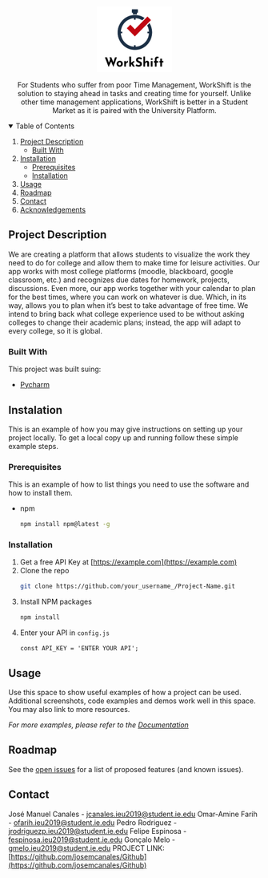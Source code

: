 <br />
<p align="center">
  <a href="https://github.com/josemcanales/Github">
    <img src="Screen Shot 2020-11-23 at 3.17.43 PM.png" alt="Logo" width="150" height="130">
  </a>
  
  
  
  <p align="center">
    For Students who suffer from poor Time Management, WorkShift is  the solution to staying ahead in tasks and creating time for yourself.  Unlike other time management applications, WorkShift is better in a Student Market as it is paired with the University Platform. 
    <br />
  </p>
</p>



<!-- TABLE OF CONTENTS -->
<details open="open">
  <summary>Table of Contents</summary>
  <ol>
    <li>
      <a href="#project-description">Project Description</a>
      <ul>
        <li><a href="#built-with">Built With</a></li>
      </ul>
    </li>
    <li>
      <a href="#installation">Installation</a>
      <ul>
        <li><a href="#prerequisites">Prerequisites</a></li>
        <li><a href="#installation">Installation</a></li>
      </ul>
    </li>
    <li><a href="#usage">Usage</a></li>
    <li><a href="#roadmap">Roadmap</a></li>
    <li><a href="#contact">Contact</a></li>
    <li><a href="#acknowledgements">Acknowledgements</a></li>
  </ol>
</details>



<!-- PROJECT DESCRIPTION -->
## Project Description

We are creating a platform that allows students to visualize the work they need to do for college and allow them to make time for leisure activities. Our app works with most college platforms (moodle, blackboard, google classroom, etc.) and recognizes due dates for homework, projects, discussions. Even more, our app works together with your calendar to plan for the best times, where you can work on whatever is due. Which, in its way, allows you to plan when it’s best to take advantage of free time. We intend to bring back what college experience used to be without asking colleges to change their academic plans; instead, the app will adapt to every college, so it is global. 


### Built With

This project was built suing:
* [Pycharm](https://www.jetbrains.com/pycharm/)



<!-- INSTALATION -->
## Instalation

This is an example of how you may give instructions on setting up your project locally.
To get a local copy up and running follow these simple example steps.

### Prerequisites

This is an example of how to list things you need to use the software and how to install them.
* npm
  ```sh
  npm install npm@latest -g
  ```

### Installation

1. Get a free API Key at [https://example.com](https://example.com)
2. Clone the repo
   ```sh
   git clone https://github.com/your_username_/Project-Name.git
   ```
3. Install NPM packages
   ```sh
   npm install
   ```
4. Enter your API in `config.js`
   ```JS
   const API_KEY = 'ENTER YOUR API';
   ```



<!-- USAGE EXAMPLES -->
## Usage

Use this space to show useful examples of how a project can be used. Additional screenshots, code examples and demos work well in this space. You may also link to more resources.

_For more examples, please refer to the [Documentation](https://example.com)_



<!-- ROADMAP -->
## Roadmap

See the [open issues](https://github.com/othneildrew/Best-README-Template/issues) for a list of proposed features (and known issues).


<!-- CONTACT -->
## Contact

José Manuel Canales - jcanales.ieu2019@student.ie.edu
Omar-Amine Farih - ofarih.ieu2019@student.ie.edu
Pedro Rodriguez - jrodriguezp.ieu2019@student.ie.edu
Felipe Espinosa - fespinosa.ieu2019@student.ie.edu
Gonçalo Melo - gmelo.ieu2019@student.ie.edu
PROJECT LINK: [https://github.com/josemcanales/Github](https://github.com/josemcanales/Github)
